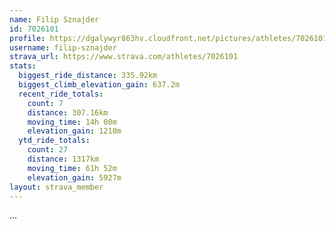 ```yaml
---
name: Filip Sznajder
id: 7026101
profile: https://dgalywyr863hv.cloudfront.net/pictures/athletes/7026101/2123836/17/large.jpg
username: filip-sznajder
strava_url: https://www.strava.com/athletes/7026101
stats:
  biggest_ride_distance: 335.92km
  biggest_climb_elevation_gain: 637.2m
  recent_ride_totals:
    count: 7
    distance: 307.16km
    moving_time: 14h 00m
    elevation_gain: 1210m
  ytd_ride_totals:
    count: 27
    distance: 1317km
    moving_time: 61h 52m
    elevation_gain: 5927m
layout: strava_member
--- 
```

...
